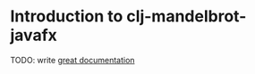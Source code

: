 # Introduction to clj-mandelbrot-javafx

TODO: write [great documentation](http://jacobian.org/writing/what-to-write/)
